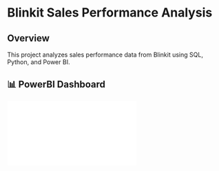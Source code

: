 # Blinkit Sales Performance Analysis

## Overview
This project analyzes sales performance data from Blinkit using SQL, Python, and Power BI.

## 📊 PowerBI Dashboard  
![Blinkit Dashboard](Blinkit_Performance.pdf)  
